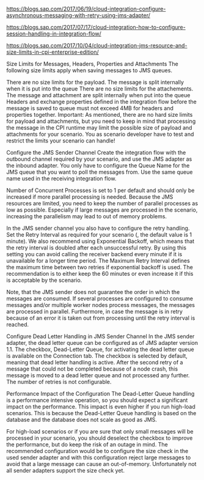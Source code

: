

https://blogs.sap.com/2017/06/19/cloud-integration-configure-asynchronous-messaging-with-retry-using-jms-adapter/

https://blogs.sap.com/2017/07/17/cloud-integration-how-to-configure-session-handling-in-integration-flow/

https://blogs.sap.com/2017/10/04/cloud-integration-jms-resource-and-size-limits-in-cpi-enterprise-edition/

Size Limits for Messages, Headers, Properties and Attachments
The following size limits apply when saving messages to JMS queues.

There are no size limits for the payload. The message is split internally when it is put into the queue
There are no size limits for the attachements. The message and attachment are split internally when put into the queue
Headers and exchange properties defined in the integration flow before the message is saved to queue must not exceed 4MB for headers and properties together.
Important: As mentioned, there are no hard size limits for payload and attachments, but you need to keep in mind that processing the message in the CPI runtime may limit the possible size of payload and attachments for your scenario. You as scenario developer have to test and restrict the limits your scenario can handle!


Configure the JMS Sender Channel
Create the integration flow with the outbound channel required by your scenario, and use the JMS adapter as the inbound adapter. You only have to configure the Queue Name for the JMS queue that you want to poll the messages from. Use the same queue name used in the receiving integration flow.

Number of Concurrent Processes is set to 1 per default and should only be increased if more parallel processing is needed. Because the JMS resources are limited, you need to keep the number of parallel processes as low as possible. Especially if large messages are processed in the scenario, increasing the parallelism may lead to out of memory problems.

In the JMS sender channel you also have to configure the retry handling. Set the Retry Interval as required for your scenario (, the default value is 1 minute). We also recommend using Exponential Backoff, which means that the retry interval is doubled after each unsuccessful retry. By using this setting you can avoid calling the receiver backend every minute if it is unavailable for a longer time period. The Maximum Retry Interval defines the maximum time between two retries if exponential backoff is used. The recommendation is to either keep the 60 minutes or even increase it if this is acceptable by the scenario.

Note, that the JMS sender does not guarantee the order in which the messages are consumed. If several processes are configured to consume messages and/or multiple worker nodes process messages, the messages are processed in parallel. Furthermore, in case the message is in retry because of an error it is taken out from processing until the retry interval is reached.




Configure Dead Letter Handling in JMS Sender Channel
In the JMS sender adapter, the dead letter queue can be configured as of JMS adapter version 1.1. The checkbox, Dead-Letter Queue, for activating the dead letter queue is available on the Connection tab. The checkbox is selected by default, meaning that dead letter handling is active. After the second retry of a message that could not be completed because of a node crash, this message is moved to a dead letter queue and not processed any further. The number of retries is not configurable.

Performance Impact of the Configuration
The Dead-Letter Queue handling is a performance intensive operation, so you should expect a significant impact on the performance. This impact is even higher if you run high-load scenarios. This is because the Dead-Letter Queue handling is based on the database and the database does not scale as good as JMS.

For high-load scenarios or if you are sure that only small messages will be processed in your scenario, you should deselect the checkbox to improve the performance, but do keep the risk of an outage in mind. The recommended configuration would be to configure the size check in the used sender adapter and with this configuration reject large messages to avoid that a large message can cause an out-of-memory. Unfortunately not all sender adapters support the size check yet.
